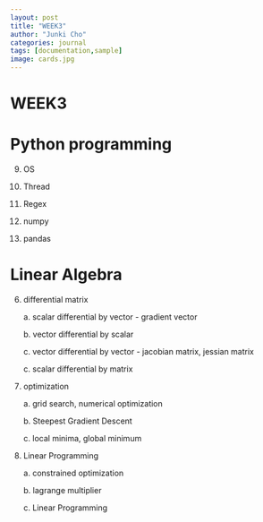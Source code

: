 ```yaml
---
layout: post
title: "WEEK3"
author: "Junki Cho"
categories: journal
tags: [documentation,sample]
image: cards.jpg
---
```


# WEEK3

# Python programming

9. OS

10. Thread

11. Regex

12. numpy

13. pandas

# Linear Algebra

6. differential matrix

    a. scalar differential by vector - gradient vector

    b. vector differential by scalar

    c. vector differential by vector - jacobian matrix, jessian matrix

    c. scalar differential by matrix

7. optimization

    a. grid search, numerical optimization

    b. Steepest Gradient Descent

    c. local minima, global minimum

8. Linear Programming

    a. constrained optimization

    b. lagrange multiplier

    c. Linear Programming
